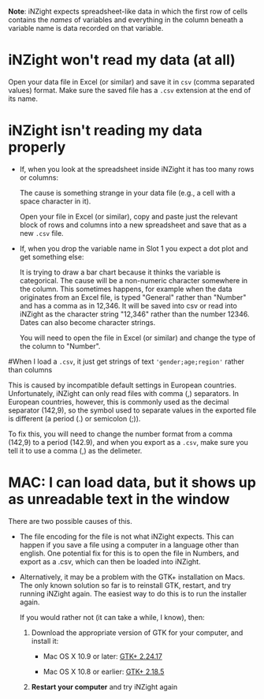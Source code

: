 __Note__: iNZight expects spreadsheet-like data in which the first row of cells contains the _names_ of variables and everything in the column beneath a variable name is data recorded on that variable.


# iNZight won't read my data (at all)

Open your data file in Excel (or similar) and save it in `csv` (comma separated values) format.
Make sure the saved file has a `.csv` extension at the end of its name.


# iNZight isn't reading my data properly

- If, when you look at the spreadsheet inside iNZight it has too many rows or columns:

  The cause is something strange in your data file (e.g., a cell with a space character in it).

  Open your file in Excel (or similar), copy and paste just the relevant block of rows and columns into a new spreadsheet and save that as a new `.csv` file.

- If, when you drop the variable name in Slot 1 you expect a dot plot and get something else:

  It is trying to draw a bar chart because it thinks the variable is categorical. The cause will be a non-numeric character somewhere in the column. This sometimes happens, for example when the data originates from an Excel file, is typed "General" rather than "Number" and has a comma as in 12,346. It will be saved into csv or read into iNZight as the character string "12,346" rather than the number 12346. Dates can also become character strings.

  You will need to open the file in Excel (or similar) and change the type of the column to "Number".


#When I load a `.csv`, it just get strings of text `'gender;age;region'` rather than columns

This is caused by incompatible default settings in European countries. Unfortunately, iNZight can only read files with comma (,) separators. In European countries, however, this is commonly used as the decimal separator (142,9), so the symbol used to separate values in the exported file is different (a period (.) or semicolon (;)).

To fix this, you will need to change the number format from a comma (142,9) to a period (142.9), and when you export as a `.csv`, make sure you tell it to use a comma (,) as the delimeter.


# MAC: I can load data, but it shows up as unreadable text in the window

There are two possible causes of this.

- The file encoding for the file is not what iNZight expects. This can happen if you save a file using a computer in a language other than english. One potential fix for this is to open the file in Numbers, and export as a .csv, which can then be loaded into iNZight.

- Alternatively, it may be a problem with the GTK+ installation on Macs. The only known solution so far is to reinstall GTK, restart, and try running iNZight again.
  The easiest way to do this is to run the installer again.

  If you would rather not (it can take a while, I know), then:

  1. Download the appropriate version of GTK for your computer, and install it:

      - Mac OS X 10.9 or later:
        [GTK+ 2.24.17](http://r.research.att.com/libs/GTK_2.24.17-X11.pkg)

      - Mac OS X 10.8 or earlier:
        [GTK+ 2.18.5](http://r.research.att.com/libs/GTK_2.18.5-X11.pkg)

  2. __Restart your computer__ and try iNZight again
